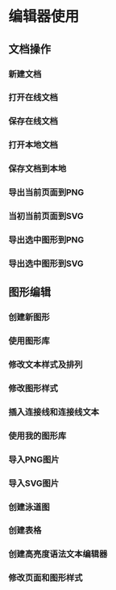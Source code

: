 # 编辑器使用

## 文档操作

### 新建文档

### 打开在线文档

### 保存在线文档

### 打开本地文档

### 保存文档到本地

### 导出当前页面到PNG

### 当初当前页面到SVG

### 导出选中图形到PNG

### 导出选中图形到SVG

## 图形编辑

### 创建新图形

### 使用图形库

### 修改文本样式及排列

### 修改图形样式

### 插入连接线和连接线文本

### 使用我的图形库

### 导入PNG图片

### 导入SVG图片

### 创建泳道图

### 创建表格

### 创建高亮度语法文本编辑器

### 修改页面和图形样式
